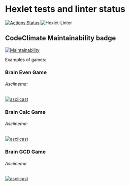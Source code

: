 # Hexlet tests and linter status
[![Actions Status](https://github.com/NikitaKoshelev/python-project-lvl1/workflows/hexlet-check/badge.svg)](https://github.com/NikitaKoshelev/python-project-lvl1/actions)
![Hexlet-Linter](https://github.com/NikitaKoshelev/python-project-lvl1/workflows/Hexlet-Linter/badge.svg)

## CodeClimate Maintainability badge
[![Maintainability](https://api.codeclimate.com/v1/badges/a99a88d28ad37a79dbf6/maintainability)](https://codeclimate.com/github/codeclimate/codeclimate/maintainability)



Examples of games:

### Brain Even Game
###### Asciinema:
[![asciicast](https://asciinema.org/a/u1u0N9TyAgd5PvMqp0K2MZKqn.svg)](https://asciinema.org/a/u1u0N9TyAgd5PvMqp0K2MZKqn)



### Brain Calc Game
###### Asciinema:
[![asciicast](https://asciinema.org/a/pVG5Ci1svkMtPEmgkulzVPWx1.svg)](https://asciinema.org/a/pVG5Ci1svkMtPEmgkulzVPWx1)


### Brain GCD Game
###### Asciinema
[![asciicast](https://asciinema.org/a/P7kx5Je3NYgIEGdeyRhX9rBqg.svg)](https://asciinema.org/a/P7kx5Je3NYgIEGdeyRhX9rBqg)
